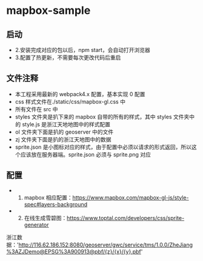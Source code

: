# mapbox-sample

## 启动

<!-- - 1.在根目录路径下输入 npm install 或 yarn，会自动下载所需的包 -->

- 2.安装完成对应的包以后，npm start，会自动打开浏览器
- 3.配置了热更新，不需要每次更改代码后重启

## 文件注释

- 本工程采用最新的 webpack4.x 配置，基本实现 0 配置
- css 样式文件在./static/css/mapbox-gl.css 中
- 所有文件在 src 中
- styles 文件夹是扒下来的 mapbox 自带的所有的样式，其中 styles 文件夹中的 style.js 是浙江天地地图中的样式配置
- ol 文件夹下面是扒的 geoserver 中的文件
- zj 文件夹下面是扒的浙江天地图中的数据
- sprite.json 是小图标对应的样式，由于配置中必须以请求的形式返回，所以这个应该放在服务器端。sprite.json 必须与 sprite.png 对应

## 配置

- 1. mapbox 相应配置：https://www.mapbox.com/mapbox-gl-js/style-spec#layers-background
- 2. 在线生成雪碧图：https://www.toptal.com/developers/css/sprite-generator

浙江数据：'http://116.62.186.152:8080/geoserver/gwc/service/tms/1.0.0/ZheJiang%3AZJDemo@EPSG%3A900913@pbf/{z}/{x}/{y}.pbf'
